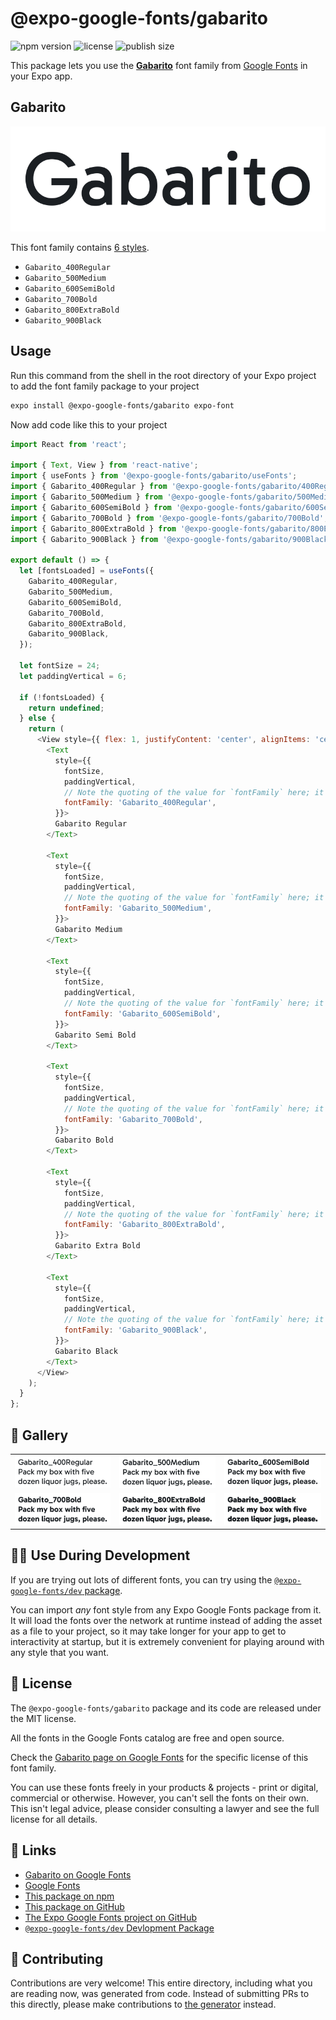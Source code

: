# @expo-google-fonts/gabarito

![npm version](https://flat.badgen.net/npm/v/@expo-google-fonts/gabarito)
![license](https://flat.badgen.net/github/license/expo/google-fonts)
![publish size](https://flat.badgen.net/packagephobia/install/@expo-google-fonts/gabarito)

This package lets you use the [**Gabarito**](https://fonts.google.com/specimen/Gabarito) font family from [Google Fonts](https://fonts.google.com/) in your Expo app.

## Gabarito

![Gabarito](./font-family.png)

This font family contains [6 styles](#-gallery).

- `Gabarito_400Regular`
- `Gabarito_500Medium`
- `Gabarito_600SemiBold`
- `Gabarito_700Bold`
- `Gabarito_800ExtraBold`
- `Gabarito_900Black`

## Usage

Run this command from the shell in the root directory of your Expo project to add the font family package to your project
```sh
expo install @expo-google-fonts/gabarito expo-font
```

Now add code like this to your project
```js
import React from 'react';

import { Text, View } from 'react-native';
import { useFonts } from '@expo-google-fonts/gabarito/useFonts';
import { Gabarito_400Regular } from '@expo-google-fonts/gabarito/400Regular';
import { Gabarito_500Medium } from '@expo-google-fonts/gabarito/500Medium';
import { Gabarito_600SemiBold } from '@expo-google-fonts/gabarito/600SemiBold';
import { Gabarito_700Bold } from '@expo-google-fonts/gabarito/700Bold';
import { Gabarito_800ExtraBold } from '@expo-google-fonts/gabarito/800ExtraBold';
import { Gabarito_900Black } from '@expo-google-fonts/gabarito/900Black';

export default () => {
  let [fontsLoaded] = useFonts({
    Gabarito_400Regular,
    Gabarito_500Medium,
    Gabarito_600SemiBold,
    Gabarito_700Bold,
    Gabarito_800ExtraBold,
    Gabarito_900Black,
  });

  let fontSize = 24;
  let paddingVertical = 6;

  if (!fontsLoaded) {
    return undefined;
  } else {
    return (
      <View style={{ flex: 1, justifyContent: 'center', alignItems: 'center' }}>
        <Text
          style={{
            fontSize,
            paddingVertical,
            // Note the quoting of the value for `fontFamily` here; it expects a string!
            fontFamily: 'Gabarito_400Regular',
          }}>
          Gabarito Regular
        </Text>

        <Text
          style={{
            fontSize,
            paddingVertical,
            // Note the quoting of the value for `fontFamily` here; it expects a string!
            fontFamily: 'Gabarito_500Medium',
          }}>
          Gabarito Medium
        </Text>

        <Text
          style={{
            fontSize,
            paddingVertical,
            // Note the quoting of the value for `fontFamily` here; it expects a string!
            fontFamily: 'Gabarito_600SemiBold',
          }}>
          Gabarito Semi Bold
        </Text>

        <Text
          style={{
            fontSize,
            paddingVertical,
            // Note the quoting of the value for `fontFamily` here; it expects a string!
            fontFamily: 'Gabarito_700Bold',
          }}>
          Gabarito Bold
        </Text>

        <Text
          style={{
            fontSize,
            paddingVertical,
            // Note the quoting of the value for `fontFamily` here; it expects a string!
            fontFamily: 'Gabarito_800ExtraBold',
          }}>
          Gabarito Extra Bold
        </Text>

        <Text
          style={{
            fontSize,
            paddingVertical,
            // Note the quoting of the value for `fontFamily` here; it expects a string!
            fontFamily: 'Gabarito_900Black',
          }}>
          Gabarito Black
        </Text>
      </View>
    );
  }
};

```

## 🔡 Gallery


||||
|-|-|-|
|![Gabarito_400Regular](.//400Regular/Gabarito_400Regular.ttf.png)|![Gabarito_500Medium](.//500Medium/Gabarito_500Medium.ttf.png)|![Gabarito_600SemiBold](.//600SemiBold/Gabarito_600SemiBold.ttf.png)||
|![Gabarito_700Bold](.//700Bold/Gabarito_700Bold.ttf.png)|![Gabarito_800ExtraBold](.//800ExtraBold/Gabarito_800ExtraBold.ttf.png)|![Gabarito_900Black](.//900Black/Gabarito_900Black.ttf.png)||


## 👩‍💻 Use During Development

If you are trying out lots of different fonts, you can try using the [`@expo-google-fonts/dev` package](https://github.com/freeboub/google-fonts/tree/master/font-packages/dev#readme).

You can import *any* font style from any Expo Google Fonts package from it. It will load the fonts
over the network at runtime instead of adding the asset as a file to your project, so it may take longer
for your app to get to interactivity at startup, but it is extremely convenient
for playing around with any style that you want.

## 📖 License

The `@expo-google-fonts/gabarito` package and its code are released under the MIT license.

All the fonts in the Google Fonts catalog are free and open source.

Check the [Gabarito page on Google Fonts](https://fonts.google.com/specimen/Gabarito) for the specific license of this font family.

You can use these fonts freely in your products & projects - print or digital, commercial or otherwise. However, you can't sell the fonts on their own. This isn't legal advice, please consider consulting a lawyer and see the full license for all details.

## 🔗 Links

- [Gabarito on Google Fonts](https://fonts.google.com/specimen/Gabarito)
- [Google Fonts](https://fonts.google.com/)
- [This package on npm](https://www.npmjs.com/package/@expo-google-fonts/gabarito)
- [This package on GitHub](https://github.com/freeboub/google-fonts/tree/master/font-packages/gabarito)
- [The Expo Google Fonts project on GitHub](https://github.com/freeboub/google-fonts)
- [`@expo-google-fonts/dev` Devlopment Package](https://github.com/freeboub/google-fonts/tree/master/font-packages/dev)

## 🤝 Contributing

Contributions are very welcome! This entire directory, including what you are reading now, was generated from code. Instead of submitting PRs to this directly, please make contributions to [the generator](https://github.com/freeboub/google-fonts/tree/master/packages/generator) instead.
